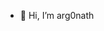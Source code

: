 - 👋 Hi, I’m arg0nath

<!---
arg0nath/arg0nath is a ✨ special ✨ repository because its `README.md` (this file) appears on your GitHub profile.
You can click the Preview link to take a look at your changes.
--->
